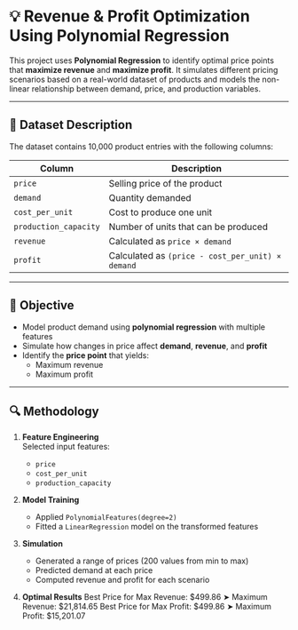 # 💡 Revenue & Profit Optimization Using Polynomial Regression

This project uses **Polynomial Regression** to identify optimal price points that **maximize revenue** and **maximize profit**. It simulates different pricing scenarios based on a real-world dataset of products and models the non-linear relationship between demand, price, and production variables.

---

## 📂 Dataset Description

The dataset contains 10,000 product entries with the following columns:

| Column               | Description                                  |
|----------------------|----------------------------------------------|
| `price`              | Selling price of the product                 |
| `demand`             | Quantity demanded                            |
| `cost_per_unit`      | Cost to produce one unit                     |
| `production_capacity`| Number of units that can be produced         |
| `revenue`            | Calculated as `price × demand`              |
| `profit`             | Calculated as `(price - cost_per_unit) × demand` |

---

## 🎯 Objective

- Model product demand using **polynomial regression** with multiple features
- Simulate how changes in price affect **demand**, **revenue**, and **profit**
- Identify the **price point** that yields:
  - Maximum revenue
  - Maximum profit

---

## 🔍 Methodology

1. **Feature Engineering**  
   Selected input features:
   - `price`
   - `cost_per_unit`
   - `production_capacity`

2. **Model Training**  
   - Applied `PolynomialFeatures(degree=2)`
   - Fitted a `LinearRegression` model on the transformed features

3. **Simulation**  
   - Generated a range of prices (200 values from min to max)
   - Predicted demand at each price
   - Computed revenue and profit for each scenario

4. **Optimal Results**
Best Price for Max Revenue: $499.86 ➤ Maximum Revenue: $21,814.65
Best Price for Max Profit: $499.86 ➤ Maximum Profit: $15,201.07
